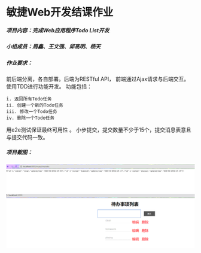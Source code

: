 # 敏捷Web开发结课作业 

##### 项目内容：完成Web应用程序Todo List开发  

##### 小组成员：周鑫、王文强、邱高明、杨天

##### 作业要求：

前后端分离，各自部署。后端为RESTful API， 前端通过Ajax请求与后端交互。
使用TDD进行功能开发。
功能包括：

```
i. 返回所有Todo任务  
ii. 创建一个新的Todo任务  
iii. 修改一个Todo任务  
iv. 删除一个Todo任务 
```

用e2e测试保证最终可用性 。
小步提交，提交数量不少于15个，提交消息表意且与提交代码一致。

##### 项目截图：

![Image text](https://github.com/bjmxyt/XJTU_web_TodoList/blob/master/%E8%BF%90%E8%A1%8C%E7%BB%93%E6%9E%9C%E6%88%AA%E5%9B%BE/%E5%90%8E%E7%AB%AF%E8%BF%90%E8%A1%8C%E6%88%AA%E5%9B%BE.png)
![Image text](https://github.com/bjmxyt/XJTU_web_TodoList/blob/master/%E8%BF%90%E8%A1%8C%E7%BB%93%E6%9E%9C%E6%88%AA%E5%9B%BE/%E5%89%8D%E7%AB%AF%E8%BF%90%E8%A1%8C%E6%88%AA%E5%9B%BE.png)